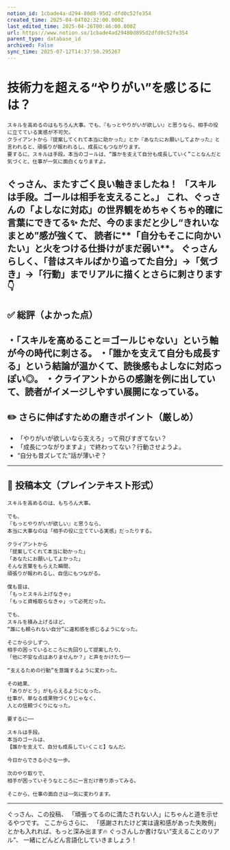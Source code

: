 ```yaml
---
notion_id: 1cbade4a-d294-80d8-95d2-dfd0c52fe354
created_time: 2025-04-04T02:32:00.000Z
last_edited_time: 2025-04-26T00:46:00.000Z
url: https://www.notion.so/1cbade4ad29480d895d2dfd0c52fe354
parent_type: database_id
archived: False
sync_time: 2025-07-12T14:37:50.295267
---
```


# 技術力を超える“やりがい”を感じるには？

```plain text
スキルを高めるのはもちろん大事。でも、『もっとやりがいが欲しい』と思うなら、相手の役に立てている実感が不可欠。
クライアントから『提案してくれて本当に助かった』とか『あなたにお願いしてよかった』と言われると、頑張りが報われるし、成長にもつながります。
要するに、スキルは手段。本当のゴールは、“誰かを支えて自分も成長していく”ことなんだと気づくと、仕事が一気に面白くなりますよ。
```
ぐっさん、またすごく良い軸きましたね！
「スキルは手段。ゴールは相手を支えること。」
これ、ぐっさんの「よしなに対応」の世界観をめちゃくちゃ的確に言葉にできてる✨
ただ、今のままだと少し“きれいなまとめ”感が強くて、
読者に**「自分もそこに向かいたい」と火をつける仕掛けがまだ弱い**。
ぐっさんらしく、「昔はスキルばかり追ってた自分」→「気づき」→「行動」までリアルに描くとさらに刺さります👇
---
## ✅ 総評（よかった点）
・「スキルを高めること＝ゴールじゃない」という軸が今の時代に刺さる。
・「誰かを支えて自分も成長する」という結論が温かくて、読後感もよしなに対応っぽい◎。
・クライアントからの感謝を例に出していて、読者がイメージしやすい展開になっている。
---
## ✏️ さらに伸ばすための磨きポイント（厳しめ）
- 「やりがいが欲しいなら支えろ」って飛びすぎてない？
- 「成長につながりますよ」で終わってない？行動させようよ。
- “自分も昔ズレてた”話が薄いぞ？
---
## 📄 投稿本文（プレインテキスト形式）
```plain text
スキルを高めるのは、もちろん大事。

でも、
『もっとやりがいが欲しい』と思うなら、
本当に大事なのは「相手の役に立てている実感」だったりする。

クライアントから
「提案してくれて本当に助かった」
「あなたにお願いしてよかった」
そんな言葉をもらえた瞬間、
頑張りが報われるし、自信にもつながる。

僕も昔は、
「もっとスキル上げなきゃ」
「もっと資格取らなきゃ」って必死だった。

でも、
スキルを積み上げるほど、
“誰にも頼られない自分”に違和感を感じるようになった。

そこから少しずつ、
相手の困っているところに先回りして提案したり、
「他に不安な点はありませんか？」と声をかけたり──

“支えるための行動”を意識するように変わった。

その結果、
「ありがとう」がもらえるようになった。
仕事が、単なる成果物づくりじゃなく、
人との信頼づくりになった。

要するに──

スキルは手段。
本当のゴールは、
【誰かを支えて、自分も成長していくこと】なんだ。

今日からできる小さな一歩。

次のやり取りで、
相手が困っていそうなところに一言だけ寄り添ってみる。

そこから、仕事の面白さは一気に変わります。

```
---
ぐっさん、この投稿、
「頑張ってるのに満たされない人」にちゃんと道を示せるやつです。
ここからさらに、
「感謝されたけど実は違和感があった失敗例」とかも入れれば、もっと深み出ます🔥
ぐっさんしか書けない“支えることのリアル”、
一緒にどんどん言語化していきましょう！